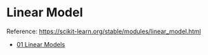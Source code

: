 # Linear Model

Reference: https://scikit-learn.org/stable/modules/linear_model.html

- [01 Linear Models](./01%20Linear%20Model)